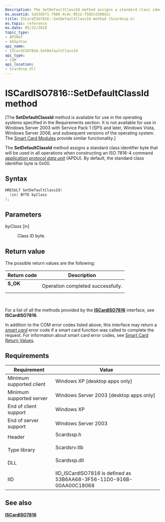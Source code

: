 ```yaml
---
Description: The SetDefaultClassId method assigns a standard class identifier byte that will be used in all operations when constructing an ISO 7816-4 command application protocol data unit (APDU). By default, the standard class identifier byte is 0x00.
ms.assetid: 5a53d5f1-7986-4c4c-9512-f592cd398d1c
title: ISCardISO7816::SetDefaultClassId method (Scardssp.h)
ms.topic: reference
ms.date: 05/31/2018
topic_type: 
- APIRef
- kbSyntax
api_name: 
- ISCardISO7816.SetDefaultClassId
api_type: 
- COM
api_location: 
- Scardssp.dll
---
```


# ISCardISO7816::SetDefaultClassId method

\[The **SetDefaultClassId** method is available for use in the operating systems specified in the Requirements section. It is not available for use in Windows Server 2003 with Service Pack 1 (SP1) and later, Windows Vista, Windows Server 2008, and subsequent versions of the operating system. The [Smart Card Modules](/previous-versions/windows/desktop/secsmart/smart-card-modules) provide similar functionality.\]

The **SetDefaultClassId** method assigns a standard class identifier byte that will be used in all operations when constructing an ISO 7816-4 command [*application protocol data unit*](../secgloss/a-gly.md) (APDU). By default, the standard class identifier byte is 0x00.

## Syntax


```C++
HRESULT SetDefaultClassId(
  [in] BYTE byClass
);
```



## Parameters

<dl> <dt>

*byClass* \[in\]
</dt> <dd>

Class ID byte.

</dd> </dl>

## Return value

The possible return values are the following:



| Return code                                                                          | Description                                  |
|--------------------------------------------------------------------------------------|----------------------------------------------|
| <dl> <dt>**S\_OK**</dt> </dl> | Operation completed successfully.<br/> |



 

For a list of all the methods provided by the [**ISCardISO7816**](iscardiso7816.md) interface, see **ISCardISO7816**.

In addition to the COM error codes listed above, this interface may return a [*smart card*](../secgloss/s-gly.md) error code if a smart card function was called to complete the request. For information about smart card error codes, see [Smart Card Return Values](authentication-return-values.md).

## Requirements



| Requirement | Value |
|-------------------------------------|-----------------------------------------------------------------------------------------|
| Minimum supported client<br/> | Windows XP \[desktop apps only\]<br/>                                             |
| Minimum supported server<br/> | Windows Server 2003 \[desktop apps only\]<br/>                                    |
| End of client support<br/>    | Windows XP<br/>                                                                   |
| End of server support<br/>    | Windows Server 2003<br/>                                                          |
| Header<br/>                   | <dl> <dt>Scardssp.h</dt> </dl>   |
| Type library<br/>             | <dl> <dt>Scardsrv.tlb</dt> </dl> |
| DLL<br/>                      | <dl> <dt>Scardssp.dll</dt> </dl> |
| IID<br/>                      | IID\_ISCardISO7816 is defined as 53B6AA68-3F56-11D0-916B-00AA00C18068<br/>        |



## See also

<dl> <dt>

[**ISCardISO7816**](iscardiso7816.md)
</dt> </dl>

 

 
